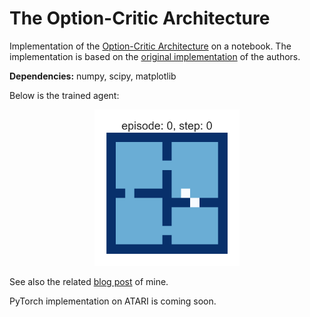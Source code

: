 # The Option-Critic Architecture

Implementation of the [Option-Critic Architecture](https://arxiv.org/abs/1609.05140)
on a notebook. The implementation is based on the 
[original implementation](https://github.com/jeanharb/option_critic) of the authors.

**Dependencies:** numpy, scipy, matplotlib

Below is the trained agent:

<p align="center">
    <img src="examples/fourrooms.gif" height="250"\>
</p>

See also the related [blog post](https://alversafa.github.io/blog/2018/11/28/optncrtc.html)
of mine.

PyTorch implementation on ATARI is coming soon.
